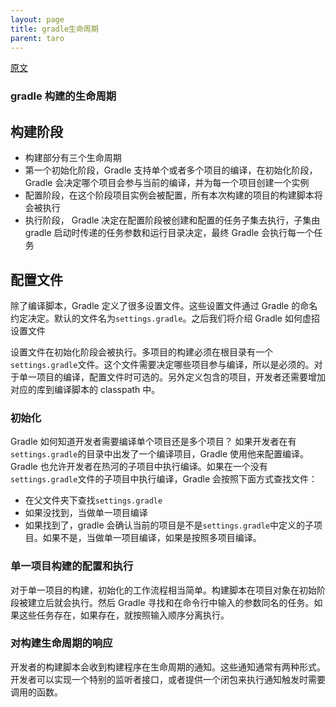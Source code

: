 ```yaml
---
layout: page
title: gradle生命周期
parent: taro
---
```


[原文](https://docs.gradle.org/current/userguide/build_lifecycle.html)

### gradle 构建的生命周期

## 构建阶段

- 构建部分有三个生命周期
- 第一个初始化阶段，Gradle 支持单个或者多个项目的编译，在初始化阶段，Gradle 会决定哪个项目会参与当前的编译，并为每一个项目创建一个实例
- 配置阶段，在这个阶段项目实例会被配置，所有本次构建的项目的构建脚本将会被执行
- 执行阶段， Gradle 决定在配置阶段被创建和配置的任务子集去执行，子集由 gradle 启动时传递的任务参数和运行目录决定，最终 Gradle 会执行每一个任务

## 配置文件

除了编译脚本，Gradle 定义了很多设置文件。这些设置文件通过 Gradle 的命名约定决定。默认的文件名为`settings.gradle`。之后我们将介绍 Gradle 如何虚招设置文件

设置文件在初始化阶段会被执行。多项目的构建必须在根目录有一个`settings.gradle`文件。这个文件需要决定哪些项目参与编译，所以是必须的。对于单一项目的编译，配置文件时可选的。另外定义包含的项目，开发者还需要增加对应的库到编译脚本的 classpath 中。

### 初始化

Gradle 如何知道开发者需要编译单个项目还是多个项目？ 如果开发者在有`settings.gradle`的目录中出发了一个编译项目，Gradle 使用他来配置编译。Gradle 也允许开发者在热河的子项目中执行编译。如果在一个没有`settings.gradle`文件的子项目中执行编译，Gradle 会按照下面方式查找文件：

- 在父文件夹下查找`settings.gradle`
- 如果没找到，当做单一项目编译
- 如果找到了，gradle 会确认当前的项目是不是`settings.gradle`中定义的子项目。如果不是，当做单一项目编译，如果是按照多项目编译。

### 单一项目构建的配置和执行

对于单一项目的构建，初始化的工作流程相当简单。构建脚本在项目对象在初始阶段被建立后就会执行。然后 Gradle 寻找和在命令行中输入的参数同名的任务。如果这些任务存在，如果存在，就按照输入顺序分离执行。

### 对构建生命周期的响应

开发者的构建脚本会收到构建程序在生命周期的通知。这些通知通常有两种形式。开发者可以实现一个特别的监听者接口，或者提供一个闭包来执行通知触发时需要调用的函数。
